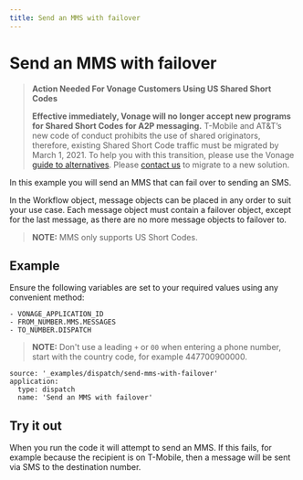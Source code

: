 ```yaml
---
title: Send an MMS with failover
---
```


# Send an MMS with failover

> **Action Needed For Vonage Customers Using US Shared Short Codes**
>
> **Effective immediately, Vonage will no longer accept new programs for Shared Short Codes for A2P messaging.** T-Mobile and AT&T’s new code of conduct prohibits the use of shared originators, therefore, existing Shared Short Code traffic must be migrated by March 1, 2021. To help you with this transition, please use the Vonage [guide to alternatives](https://help.nexmo.com/hc/en-us/articles/360050905592). Please [contact us](mailto:support@nexmo.com) to migrate to a new solution.

In this example you will send an MMS that can fail over to sending an SMS.

In the Workflow object, message objects can be placed in any order to suit your use case. Each message object must contain a failover object, except for the last message, as there are no more message objects to failover to.

> **NOTE:** MMS only supports US Short Codes.

## Example

Ensure the following variables are set to your required values using any convenient method:

```snippet_variables
- VONAGE_APPLICATION_ID
- FROM_NUMBER.MMS.MESSAGES
- TO_NUMBER.DISPATCH
```

> **NOTE:** Don't use a leading `+` or `00` when entering a phone number, start with the country code, for example 447700900000.

```code_snippets
source: '_examples/dispatch/send-mms-with-failover'
application:
  type: dispatch
  name: 'Send an MMS with failover'
```

## Try it out

When you run the code it will attempt to send an MMS. If this fails, for example because the recipient is on T-Mobile, then a message will be sent via SMS to the destination number.
